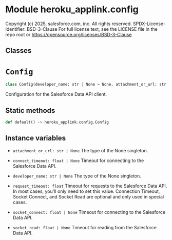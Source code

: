 Module heroku_applink.config
============================
Copyright (c) 2025, salesforce.com, inc.
All rights reserved.
SPDX-License-Identifier: BSD-3-Clause
For full license text, see the LICENSE file in the repo root or https://opensource.org/licenses/BSD-3-Clause

Classes
-------

<!-- python-config.md -->
# `Config`

```python
class Config(developer_name: str | None = None, attachment_or_url: str | None = None, request_timeout: float = 5, connect_timeout: float | None = None, socket_connect: float | None = None, socket_read: float | None = None)
```
Configuration for the Salesforce Data API client.

## Static methods

```python
def default() ‑> heroku_applink.config.Config
```

## Instance variables

* `attachment_or_url: str | None`
    The type of the None singleton.

* `connect_timeout: float | None`
    Timeout for connecting to the Salesforce Data API.

* `developer_name: str | None`
    The type of the None singleton.

* `request_timeout: float`
    Timeout for requests to the Salesforce Data API. In most cases, you'll only
    need to set this value. Connection Timeout, Socket Connect, and Socket Read
    are optional and only used in special cases.

* `socket_connect: float | None`
    Timeout for connecting to the Salesforce Data API.

* `socket_read: float | None`
    Timeout for reading from the Salesforce Data API.